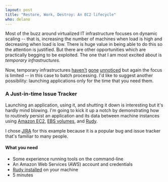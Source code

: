 ```yaml
---
layout: post
title: "Restore, Work, Destroy: An EC2 lifecycle"
who: delano
---
```


Most of the buzz around virtualized IT infrastructure focuses on dynamic scaling -- that is, increasing the number of machines when load is high and decreasing when load is low. There is huge value in being able to do this so the attention is justified. But there are other opportunities which are practically begging to be exploited. The one that I am most excited about is *temporary infrastructures.* 

Now, temporary infrastructures [haven't](http://open.blogs.nytimes.com/2008/05/21/the-new-york-times-archives-amazon-web-services-timesmachine/) [gone](http://aws.typepad.com/aws/2009/08/pig-latin-high-level-data-processing-with-elastic-mapreduce.html) [unnoticed](http://selenium-grid.seleniumhq.org/run_the_demo_on_ec2.html)  but again the focus is limited -- in this case to batch processing. I'd like to suggest another possibility: launching applications only for the time that you need them. 


### A Just-in-time Issue Tracker ###

Launching an application, using it, and shutting it down is interesting but it's hardly mind blowing. I'm going to kick it up a notch by demonstrating how to routinely persist an application and its data between machine instances using [Amazon EC2](http://aws.amazon.com/ec2/), [EBS volumes](http://aws.amazon.com/ebs/), and [Rudy](http://solutious.com/projects/rudy/). 

I chose [JIRA](http://www.atlassian.com/software/jira/) for this example because it is a popular bug and issue tracker that's familiar to many people.

#### What you need ####

* Some experience running tools on the command-line
* An Amazon Web Services (AWS) account and credentials
* [Rudy installed](http://solutious.com/projects/rudy/getting-started/) on your machine
* 5 minutes





